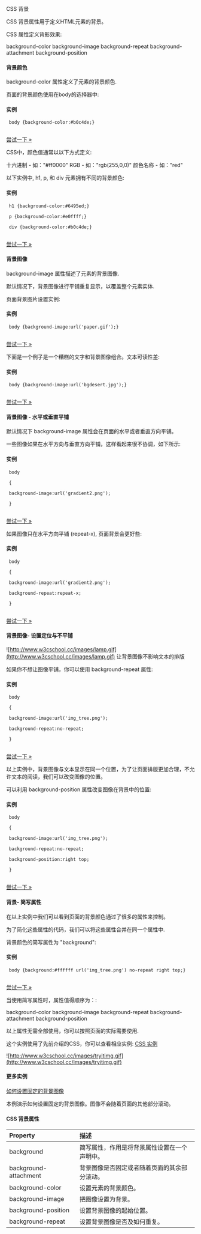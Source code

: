  CSS 背景  

 CSS 背景属性用于定义HTML元素的背景。

 CSS 属性定义背影效果:

 
background-color
 background-image
 background-repeat
 background-attachment
 background-position
 


 
#### 背景颜色

 background-color 属性定义了元素的背景颜色.

 页面的背景颜色使用在body的选择器中:

  
#### 实例

 
```
 body {background-color:#b0c4de;} 


```
 

[尝试一下 »](http://www.w3cschool.cc/try/try.php?filename=trycss_background-color_body) 

 CSS中，颜色值通常以以下方式定义:

 
十六进制 - 如："#ff0000"
 RGB - 如："rgb(255,0,0)"
 颜色名称 - 如："red"
 
以下实例中, h1, p, 和 div 元素拥有不同的背景颜色:

  
#### 实例

 
```
 h1 {background-color:#6495ed;}

 p {background-color:#e0ffff;}

 div {background-color:#b0c4de;}


```
 

[尝试一下 »](http://www.w3cschool.cc/try/try.php?filename=trycss_background-color_elements) 

 



#### 背景图像

 background-image 属性描述了元素的背景图像.

 默认情况下，背景图像进行平铺重复显示，以覆盖整个元素实体.

 页面背景图片设置实例:

  
#### 实例

 
```
 body {background-image:url('paper.gif');} 


```
 

[尝试一下 »](http://www.w3cschool.cc/try/try.php?filename=trycss_background-image) 

 下面是一个例子是一个糟糕的文字和背景图像组合。文本可读性差:

  
#### 实例

 
```
 body {background-image:url('bgdesert.jpg');} 


```
 

[尝试一下 »](http://www.w3cschool.cc/try/try.php?filename=trycss_background-image_bad) 

 



#### 背景图像 - 水平或垂直平铺

 默认情况下 background-image 属性会在页面的水平或者垂直方向平铺。

 一些图像如果在水平方向与垂直方向平铺，这样看起来很不协调，如下所示:  

  
#### 实例

 
```
 body

 {

 background-image:url('gradient2.png');

 } 


```
 

[尝试一下 »](http://www.w3cschool.cc/try/try.php?filename=trycss_background-image_gradient1) 

 如果图像只在水平方向平铺 (repeat-x), 页面背景会更好些:

  
#### 实例

 
```
 body

 {

 background-image:url('gradient2.png');

 background-repeat:repeat-x;

 } 


```
 

[尝试一下 »](http://www.w3cschool.cc/try/try.php?filename=trycss_background-image_gradient2) 

 



#### 背景图像- 设置定位与不平铺

 ![http://www.w3cschool.cc/images/lamp.gif](http://www.w3cschool.cc/images/lamp.gif) 让背景图像不影响文本的排版

 如果你不想让图像平铺，你可以使用 background-repeat 属性:

  
#### 实例

 
```
 body

 {

 background-image:url('img_tree.png');

 background-repeat:no-repeat;

 } 


```
 

[尝试一下 »](http://www.w3cschool.cc/try/try.php?filename=trycss_background-image_norepeat) 

 以上实例中，背景图像与文本显示在同一个位置，为了让页面排版更加合理，不允许文本的阅读，我们可以改变图像的位置。

 可以利用 background-position 属性改变图像在背景中的位置:

  
#### 实例

 
```
 body

 {

 background-image:url('img_tree.png');

 background-repeat:no-repeat;

 background-position:right top;

 } 


```
 

[尝试一下 »](http://www.w3cschool.cc/try/try.php?filename=trycss_background-image_position) 

 



#### 背景- 简写属性

 在以上实例中我们可以看到页面的背景颜色通过了很多的属性来控制。

 为了简化这些属性的代码，我们可以将这些属性合并在同一个属性中.

 背景颜色的简写属性为 "background":

  
#### 实例

 
```
 body {background:#ffffff url('img_tree.png') no-repeat right top;}


```
 

[尝试一下 »](http://www.w3cschool.cc/try/try.php?filename=trycss_background_shorthand) 

  当使用简写属性时，属性值得顺序为：:

 
background-color
 background-image
 background-repeat
 background-attachment
 background-position
 
以上属性无需全部使用，你可以按照页面的实际需要使用.

 这个实例使用了先前介绍的CSS，你可以查看相应实例: [ CSS 实例](http://www.w3cschool.cc/try/try.php?filename=trycss_background_shorthand2)

 
 ![http://www.w3cschool.cc/images/tryitimg.gif](http://www.w3cschool.cc/images/tryitimg.gif)
#### 更多实例

 

 [如何设置固定的背景图像](http://www.w3cschool.cc/try/try.php?filename=trycss_background-attachment)

 本例演示如何设置固定的背景图像。图像不会随着页面的其他部分滚动。

 

#### CSS 背景属性

 

|Property|描述|
|:--|:--|
|background|简写属性，作用是将背景属性设置在一个声明中。|
|background-attachment|背景图像是否固定或者随着页面的其余部分滚动。|
|background-color|设置元素的背景颜色。|
|background-image|把图像设置为背景。|
|background-position|设置背景图像的起始位置。|
|background-repeat|设置背景图像是否及如何重复。|



